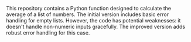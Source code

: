 This repository contains a Python function designed to calculate the average of a list of numbers. The initial version includes basic error handling for empty lists.  However, the code has potential weaknesses: it doesn't handle non-numeric inputs gracefully. The improved version adds robust error handling for this case.